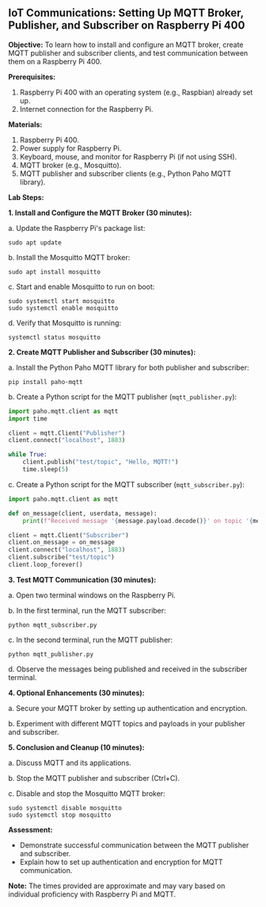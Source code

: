 ## **IoT Communications: Setting Up MQTT Broker, Publisher, and Subscriber on Raspberry Pi 400**

**Objective:** To learn how to install and configure an MQTT broker, create MQTT publisher and subscriber clients, and test communication between them on a Raspberry Pi 400.

**Prerequisites:**
1. Raspberry Pi 400 with an operating system (e.g., Raspbian) already set up.
2. Internet connection for the Raspberry Pi.

**Materials:**
1. Raspberry Pi 400.
2. Power supply for Raspberry Pi.
3. Keyboard, mouse, and monitor for Raspberry Pi (if not using SSH).
4. MQTT broker (e.g., Mosquitto).
5. MQTT publisher and subscriber clients (e.g., Python Paho MQTT library).

**Lab Steps:**

**1. Install and Configure the MQTT Broker (30 minutes):**

   a. Update the Raspberry Pi's package list:
   ```
   sudo apt update
   ```

   b. Install the Mosquitto MQTT broker:
   ```
   sudo apt install mosquitto
   ```

   c. Start and enable Mosquitto to run on boot:
   ```
   sudo systemctl start mosquitto
   sudo systemctl enable mosquitto
   ```

   d. Verify that Mosquitto is running:
   ```
   systemctl status mosquitto
   ```

**2. Create MQTT Publisher and Subscriber (30 minutes):**

   a. Install the Python Paho MQTT library for both publisher and subscriber:
   ```
   pip install paho-mqtt
   ```

   b. Create a Python script for the MQTT publisher (`mqtt_publisher.py`):
   ```python
   import paho.mqtt.client as mqtt
   import time

   client = mqtt.Client("Publisher")
   client.connect("localhost", 1883)

   while True:
       client.publish("test/topic", "Hello, MQTT!")
       time.sleep(5)
   ```

   c. Create a Python script for the MQTT subscriber (`mqtt_subscriber.py`):
   ```python
   import paho.mqtt.client as mqtt

   def on_message(client, userdata, message):
       print(f"Received message '{message.payload.decode()}' on topic '{message.topic}'")

   client = mqtt.Client("Subscriber")
   client.on_message = on_message
   client.connect("localhost", 1883)
   client.subscribe("test/topic")
   client.loop_forever()
   ```

**3. Test MQTT Communication (30 minutes):**

   a. Open two terminal windows on the Raspberry Pi.

   b. In the first terminal, run the MQTT subscriber:
   ```
   python mqtt_subscriber.py
   ```

   c. In the second terminal, run the MQTT publisher:
   ```
   python mqtt_publisher.py
   ```

   d. Observe the messages being published and received in the subscriber terminal.

**4. Optional Enhancements (30 minutes):**

   a. Secure your MQTT broker by setting up authentication and encryption.

   b. Experiment with different MQTT topics and payloads in your publisher and subscriber.

**5. Conclusion and Cleanup (10 minutes):**

   a. Discuss MQTT and its applications.

   b. Stop the MQTT publisher and subscriber (Ctrl+C).

   c. Disable and stop the Mosquitto MQTT broker:
   ```
   sudo systemctl disable mosquitto
   sudo systemctl stop mosquitto
   ```

**Assessment:**
- Demonstrate successful communication between the MQTT publisher and subscriber.
- Explain how to set up authentication and encryption for MQTT communication.

**Note:** The times provided are approximate and may vary based on individual proficiency with Raspberry Pi and MQTT.
